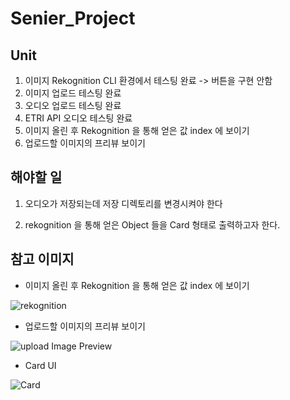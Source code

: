 # Senier_Project

## Unit

1. 이미지 Rekognition CLI 환경에서 테스팅 완료 -> 버튼을 구현 안함
2. 이미지 업로드 테스팅 완료
3. 오디오 업로드 테스팅 완료
4. ETRI API 오디오 테스팅 완료
5. 이미지 올린 후 Rekognition 을 통해 얻은 값 index 에 보이기 
6. 업로드할 이미지의 프리뷰 보이기

## 해야할 일

1. 오디오가 저장되는데 저장 디렉토리를 변경시켜야 한다

2. rekognition 을 통해 얻은 Object 들을 Card 형태로 출력하고자 한다.

## 참고 이미지

* 이미지 올린 후 Rekognition 을 통해 얻은 값 index 에 보이기 

![rekognition](https://user-images.githubusercontent.com/31675804/131493311-cc84baea-0e77-4e0f-982c-bfbdebe7f0f1.png)

* 업로드할 이미지의 프리뷰 보이기

![upload Image Preview](https://user-images.githubusercontent.com/31675804/131618629-5968d163-f6ea-4bf8-851b-2e71ced017c8.png)

* Card UI

![Card](https://user-images.githubusercontent.com/31675804/131831160-cb8b9fcd-0ef2-4900-acca-2da6ca9c047b.gif)
